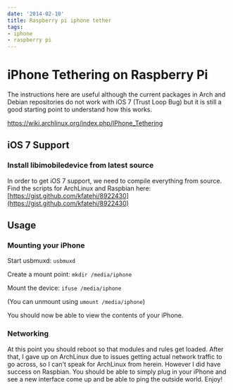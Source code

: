 ```yaml
---
date: '2014-02-10'
title: Raspberry pi iphone tether
tags:
- iphone
- raspberry pi
---
```


# iPhone Tethering on Raspberry Pi

The instructions here are useful although the current packages in Arch and Debian repositories do not work with iOS 7 (Trust Loop Bug) but it is still a good starting point to understand how this works.

https://wiki.archlinux.org/index.php/IPhone_Tethering

## iOS 7 Support

### Install libimobiledevice from latest source

In order to get iOS 7 support, we need to compile everything from source. Find the scripts for ArchLinux and Raspbian here: [https://gist.github.com/kfatehi/8922430](https://gist.github.com/kfatehi/8922430)

## Usage

### Mounting your iPhone

Start usbmuxd: `usbmuxd`

Create a mount point: `mkdir /media/iphone`

Mount the device: `ifuse /media/iphone`

(You can unmount using `umount /media/iphone`)

You should now be able to view the contents of your iPhone.

### Networking

At this point you should reboot so that modules and rules get loaded. After that, I gave up on ArchLinux due to issues getting actual network traffic to go across, so I can't speak for ArchLinux from herein. However I did have success on Raspbian. You should be able to simply plug in your iPhone and see a new interface come up and be able to ping the outside world. Enjoy!

